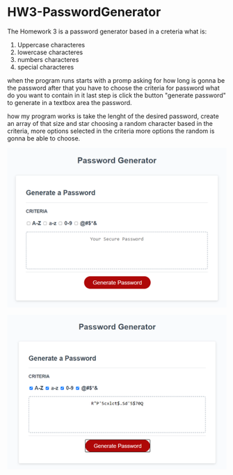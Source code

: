 # HW3-PasswordGenerator

The Homework 3 is a password generator based in a creteria what is:
1) Uppercase characteres
2) lowercase characteres
3) numbers characteres
4) special characteres

when the program  runs starts with a promp asking for how long is gonna be the password
after that you have to choose the criteria for password what do you want to contain in it
last step is click the button "generate password" to generate in a textbox area the password.

how my program works is take the lenght of the desired password, create an array of that size and star choosing 
a random character based in the criteria, more options selected in the criteria more options the random is gonna
be able to choose.

![main image](/main.PNG)

![allcriteria image](/allcriteria.PNG)
